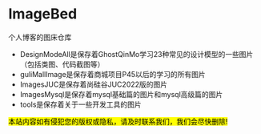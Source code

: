 # ImageBed
个人博客的图床仓库

- DesignModeAll是保存着GhostQinMo学习23种常见的设计模型的一些图片（包括类图、代码截图等）
- guliMallImage是保存着商城项目P45以后的学习的所有图片
- ImagesJUC是保存着尚硅谷JUC2022版的图片
- ImagesMysql是保存着mysql基础篇的图片和mysql高级篇的图片 
- tools是保存着关于一些开发工具的图片

<mark>本站内容如有侵犯您的版权或隐私，请及时联系我们，我们会尽快删除!</mark>
